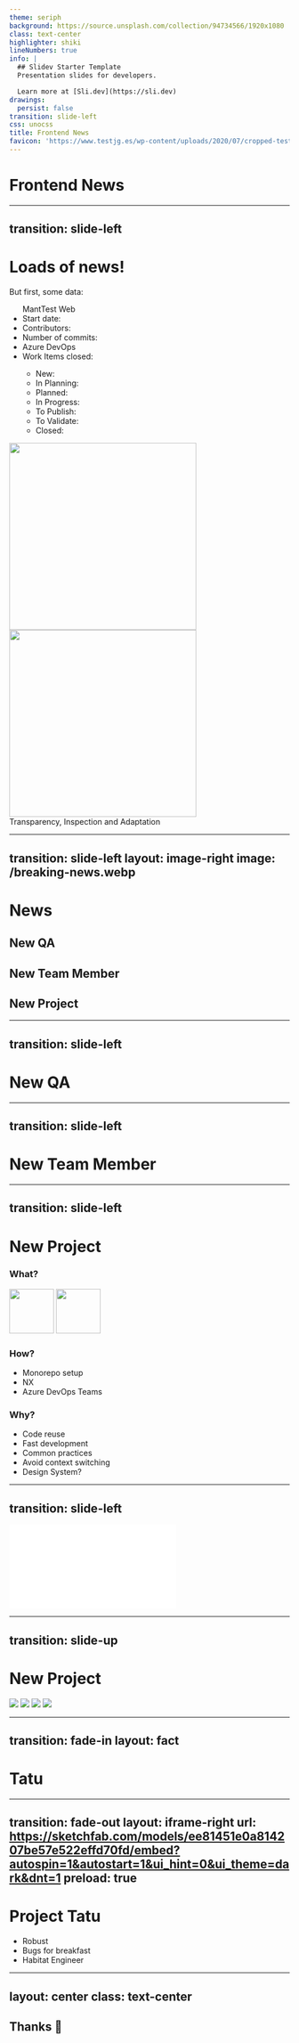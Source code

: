 ```yaml
---
theme: seriph
background: https://source.unsplash.com/collection/94734566/1920x1080
class: text-center
highlighter: shiki
lineNumbers: true
info: |
  ## Slidev Starter Template
  Presentation slides for developers.

  Learn more at [Sli.dev](https://sli.dev)
drawings:
  persist: false
transition: slide-left
css: unocss
title: Frontend News
favicon: 'https://www.testjg.es/wp-content/uploads/2020/07/cropped-test_fav-32x32.png'
---
```


# Frontend News

---
transition: slide-left
---

# Loads of news!

But first, some data:

<div class="flex justify-between">
<div class="flex flex-col">
<ul>
<v-clicks>
MantTest Web
<li>
<div v-if="$slidev.nav.clicks >= 1" class="flex items-center gap-5">
  Start date: <RelativeDate :date="'Thu Feb 10 09:40:58 2022 +0100'" />   
</div>
</li>
<li>
<div v-if="$slidev.nav.clicks >= 2" class="flex items-center gap-5">
  Contributors: <AnimatedNumber :n="3" />
</div>
</li>
<li>
<div v-if="$slidev.nav.clicks >= 3" class="flex items-center gap-5">
  Number of commits: <AnimatedNumber :n="4333" />
</div>
</li>
<li>
<div v-if="$slidev.nav.clicks >= 4" class="flex items-center gap-5">
  Azure DevOps
</div>
</li>
<li>
<div v-if="$slidev.nav.clicks >= 5" class="items-center gap-5">
  Work Items closed:
  <ul>
    <li>
      New: <AnimatedNumber :n="96" />
    </li>
    <li>
      In Planning: <AnimatedNumber :n="9" />
    </li>
    <li>
      Planned: <AnimatedNumber :n="2" />
    </li>
    <li>
      In Progress: <AnimatedNumber :n="16" />
    </li>
    <li>
      To Publish: <AnimatedNumber :n="1" />
    </li>
    <li>
      To Validate: <AnimatedNumber :n="114" />
    </li>
    <li>
      Closed: <AnimatedNumber :n="164" />
    </li>
  </ul>
</div>
</li>
</v-clicks>
</ul>
</div>
<div class="text-center">
<img v-if="$slidev.nav.clicks === 4" src="/kanban_devops.png" style="height: 21rem" class="rounded-xl shadow" />
<img v-else-if="$slidev.nav.clicks > 4" src="/cfd_devops.png" style="height: 21rem" class="rounded-xl shadow" />
<div v-if="$slidev.nav.clicks >= 4" class="mt-4">
Transparency, Inspection and Adaptation
</div>
</div>

</div>

---
transition: slide-left
layout: image-right
image: /breaking-news.webp
---

# News

<div class="flex flex-col justify-around h-[80%]">

<v-clicks>

<h2> New QA <fluent-mdl2:test-auto-solid class="inline mx-2 my-auto" /> </h2>

<h2> New Team Member <carbon:user-follow class="inline mx-2 my-auto" /> </h2>

<h2> New Project <fluent-mdl2:new-team-project class="inline mx-2 my-auto" /> </h2>

</v-clicks>

</div>

---
transition: slide-left
---

<h1> New QA <fluent-mdl2:test-auto-solid class="inline mx-2 my-auto" /> </h1>



---
transition: slide-left
---

<h1> New Team Member <carbon:user-follow class="inline mx-2 my-auto" /> </h1>

---
transition: slide-left
---

<h1> New Project <fluent-mdl2:new-team-project class="inline mx-2 my-auto" /> </h1>

<div class="flex justify-around h-full">
<div class="flex flex-col">

<v-click>

### What?

</v-click>

<div class="flex items-center gap-4 mt-2 mb-8">
<img v-click src="/mt-icon.svg" style="height: 5rem; width: 5rem">
<img v-click="2" src="/iris-icon.svg" style="height: 5rem; width: 5rem">
<fluent-mdl2:unknown-solid v-click="14" style="height: 5rem; width: 5rem;" />
</div>

<v-click>

### How?

</v-click>

<v-clicks>

* Monorepo setup
* NX
* Azure DevOps Teams

</v-clicks>


</div>

<div class="flex flex-col">
<v-click>

### Why?

</v-click>

<v-clicks>

* Code reuse
* Fast development
* Common practices
* Avoid context switching
* Design System?

</v-clicks>

</div>

</div>

---
transition: slide-left
---

<div class="absolute top-0 right-0 bot-0 w-full h-full">
<iframe src="/graph.html" class="h-full w-full" frameborder="0"></iframe>
</div>

---
transition: slide-up
---

<h1> New Project <fluent-mdl2:new-team-project class="inline mx-2 my-auto" /> </h1>

<div v-click-hide v-if="$slidev.nav.clicks < 1" class="flex h-[80%] w-full justify-around items-center">
<Tweet id="7269997868" />
</div>

<div class="flex h-[80%] w-full justify-around items-center">
<img v-click="1" class="h-64" src="https://upload.wikimedia.org/wikipedia/commons/thumb/3/31/Sekhmet.svg/1200px-Sekhmet.svg.png" />
<img v-click="3" class="h-64" src="https://images.fineartamerica.com/images/artworkimages/mediumlarge/2/incan-gods-the-great-creator-viracocha-on-white-leather-serge-averbukh.jpg" />
<img v-click="2" class="h-64" src="https://images-na.ssl-images-amazon.com/images/I/91Oj%2BsDhfpL._SL1500_.jpg" />
<img v-click="4" class="absolute h-72 animate-bounce" src="https://imgix.bustle.com/rehost/2016/9/13/83c0093d-4f3e-4a6b-ae66-994db94f8900.jpg?w=1200&h=630&fit=crop&crop=faces&fm=jpg" />
</div>


---
transition: fade-in
layout: fact
---

# Tatu

---
transition: fade-out
layout: iframe-right
url: https://sketchfab.com/models/ee81451e0a814207be57e522effd70fd/embed?autospin=1&autostart=1&ui_hint=0&ui_theme=dark&dnt=1
preload: true
---

<h1> Project Tatu <game-icons:armadillo class="inline mx-2 my-auto text-orange-400 animate-flash" /> </h1>

<ul class="gap-5 flex flex-col">

<v-clicks>
<li>
Robust
</li>
<li>
Bugs for breakfast <fluent-mdl2:bug class="text-red" />
</li>
<li>
Habitat Engineer
</li>

</v-clicks>

</ul>

---
layout: center
class: text-center
---

## Thanks 🎉
